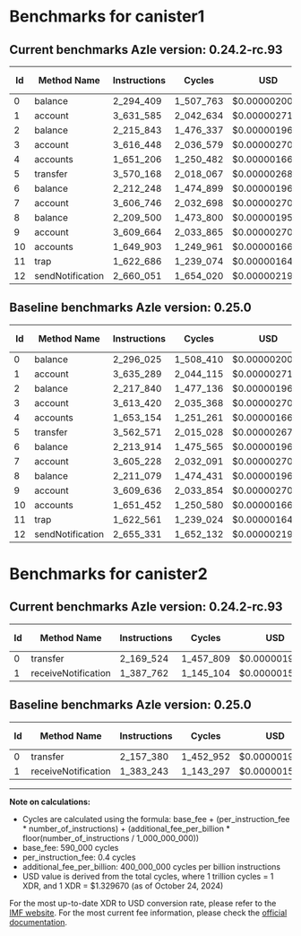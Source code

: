 # Benchmarks for canister1

## Current benchmarks Azle version: 0.24.2-rc.93

| Id  | Method Name      | Instructions | Cycles    | USD           | USD/Million Calls | Change                            |
| --- | ---------------- | ------------ | --------- | ------------- | ----------------- | --------------------------------- |
| 0   | balance          | 2_294_409    | 1_507_763 | $0.0000020048 | $2.00             | <font color="green">-1_616</font> |
| 1   | account          | 3_631_585    | 2_042_634 | $0.0000027160 | $2.71             | <font color="green">-3_704</font> |
| 2   | balance          | 2_215_843    | 1_476_337 | $0.0000019630 | $1.96             | <font color="green">-1_997</font> |
| 3   | account          | 3_616_448    | 2_036_579 | $0.0000027080 | $2.70             | <font color="red">+3_028</font>   |
| 4   | accounts         | 1_651_206    | 1_250_482 | $0.0000016627 | $1.66             | <font color="green">-1_948</font> |
| 5   | transfer         | 3_570_168    | 2_018_067 | $0.0000026834 | $2.68             | <font color="red">+7_597</font>   |
| 6   | balance          | 2_212_248    | 1_474_899 | $0.0000019611 | $1.96             | <font color="green">-1_666</font> |
| 7   | account          | 3_606_746    | 2_032_698 | $0.0000027028 | $2.70             | <font color="red">+1_518</font>   |
| 8   | balance          | 2_209_500    | 1_473_800 | $0.0000019597 | $1.95             | <font color="green">-1_579</font> |
| 9   | account          | 3_609_664    | 2_033_865 | $0.0000027044 | $2.70             | <font color="red">+28</font>      |
| 10  | accounts         | 1_649_903    | 1_249_961 | $0.0000016620 | $1.66             | <font color="green">-1_549</font> |
| 11  | trap             | 1_622_686    | 1_239_074 | $0.0000016476 | $1.64             | <font color="red">+125</font>     |
| 12  | sendNotification | 2_660_051    | 1_654_020 | $0.0000021993 | $2.19             | <font color="red">+4_720</font>   |

## Baseline benchmarks Azle version: 0.25.0

| Id  | Method Name      | Instructions | Cycles    | USD           | USD/Million Calls |
| --- | ---------------- | ------------ | --------- | ------------- | ----------------- |
| 0   | balance          | 2_296_025    | 1_508_410 | $0.0000020057 | $2.00             |
| 1   | account          | 3_635_289    | 2_044_115 | $0.0000027180 | $2.71             |
| 2   | balance          | 2_217_840    | 1_477_136 | $0.0000019641 | $1.96             |
| 3   | account          | 3_613_420    | 2_035_368 | $0.0000027064 | $2.70             |
| 4   | accounts         | 1_653_154    | 1_251_261 | $0.0000016638 | $1.66             |
| 5   | transfer         | 3_562_571    | 2_015_028 | $0.0000026793 | $2.67             |
| 6   | balance          | 2_213_914    | 1_475_565 | $0.0000019620 | $1.96             |
| 7   | account          | 3_605_228    | 2_032_091 | $0.0000027020 | $2.70             |
| 8   | balance          | 2_211_079    | 1_474_431 | $0.0000019605 | $1.96             |
| 9   | account          | 3_609_636    | 2_033_854 | $0.0000027044 | $2.70             |
| 10  | accounts         | 1_651_452    | 1_250_580 | $0.0000016629 | $1.66             |
| 11  | trap             | 1_622_561    | 1_239_024 | $0.0000016475 | $1.64             |
| 12  | sendNotification | 2_655_331    | 1_652_132 | $0.0000021968 | $2.19             |

# Benchmarks for canister2

## Current benchmarks Azle version: 0.24.2-rc.93

| Id  | Method Name         | Instructions | Cycles    | USD           | USD/Million Calls | Change                           |
| --- | ------------------- | ------------ | --------- | ------------- | ----------------- | -------------------------------- |
| 0   | transfer            | 2_169_524    | 1_457_809 | $0.0000019384 | $1.93             | <font color="red">+12_144</font> |
| 1   | receiveNotification | 1_387_762    | 1_145_104 | $0.0000015226 | $1.52             | <font color="red">+4_519</font>  |

## Baseline benchmarks Azle version: 0.25.0

| Id  | Method Name         | Instructions | Cycles    | USD           | USD/Million Calls |
| --- | ------------------- | ------------ | --------- | ------------- | ----------------- |
| 0   | transfer            | 2_157_380    | 1_452_952 | $0.0000019319 | $1.93             |
| 1   | receiveNotification | 1_383_243    | 1_143_297 | $0.0000015202 | $1.52             |

---

**Note on calculations:**

-   Cycles are calculated using the formula: base_fee + (per_instruction_fee \* number_of_instructions) + (additional_fee_per_billion \* floor(number_of_instructions / 1_000_000_000))
-   base_fee: 590_000 cycles
-   per_instruction_fee: 0.4 cycles
-   additional_fee_per_billion: 400_000_000 cycles per billion instructions
-   USD value is derived from the total cycles, where 1 trillion cycles = 1 XDR, and 1 XDR = $1.329670 (as of October 24, 2024)

For the most up-to-date XDR to USD conversion rate, please refer to the [IMF website](https://www.imf.org/external/np/fin/data/rms_sdrv.aspx).
For the most current fee information, please check the [official documentation](https://internetcomputer.org/docs/current/developer-docs/gas-cost#execution).
